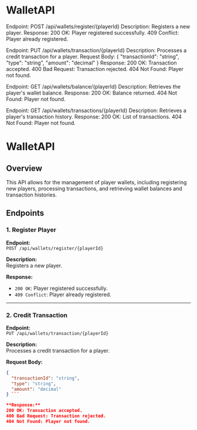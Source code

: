 # WalletAPI
Endpoint: POST /api/wallets/register/{playerId}
Description: Registers a new player.
Response:
200 OK: Player registered successfully.
409 Conflict: Player already registered.
 
Endpoint: PUT /api/wallets/transaction/{playerId}
Description: Processes a credit transaction for a player.
Request Body:
{
  "transactionId": "string",
  "type": "string",
  "amount": "decimal"
}
Response:
200 OK: Transaction accepted.
400 Bad Request: Transaction rejected.
404 Not Found: Player not found.

Endpoint: GET /api/wallets/balance/{playerId}
Description: Retrieves the player's wallet balance.
Response:
200 OK: Balance returned.
404 Not Found: Player not found.

Endpoint: GET /api/wallets/transactions/{playerId}
Description: Retrieves a player's transaction history.
Response:
200 OK: List of transactions.
404 Not Found: Player not found.


# WalletAPI

## Overview

This API allows for the management of player wallets, including registering new players, processing transactions, and retrieving wallet balances and transaction histories.

## Endpoints

### 1. Register Player

**Endpoint:**  
`POST /api/wallets/register/{playerId}`

**Description:**  
Registers a new player.

**Response:**
- `200 OK`: Player registered successfully.
- `409 Conflict`: Player already registered.

---

### 2. Credit Transaction

**Endpoint:**  
`PUT /api/wallets/transaction/{playerId}`

**Description:**  
Processes a credit transaction for a player.

**Request Body:**
```json
{
  "transactionId": "string",
  "type": "string",
  "amount": "decimal"
} ```

**Response:**
200 OK: Transaction accepted.
400 Bad Request: Transaction rejected.
404 Not Found: Player not found.
